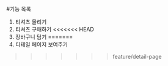 #기능 목록
1. 티셔츠 올리기 
2. 티셔츠 구매하기
<<<<<<< HEAD
3. 장바구니 담기
=======
3. 디테일 페이지 보여주기 
>>>>>>> feature/detail-page
